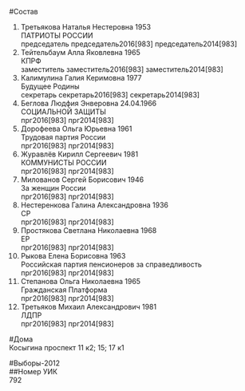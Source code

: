 #Состав  
1. Третьякова Наталья Нестеровна 1953  
    ПАТРИОТЫ РОССИИ  
    председатель председатель2016[983] председатель2014[983]  
2. Тейтельбаум Алла Яковлевна 1965  
    КПРФ  
    заместитель заместитель2016[983] заместитель2014[983]  
3. Калимулина Галия Керимовна 1977  
    Будущее Родины  
    секретарь секретарь2016[983] секретарь2014[983]  
4. Беглова Людфия Энверовна 24.04.1966  
    СОЦИАЛЬНОЙ ЗАЩИТЫ  
    прг2016[983] прг2014[983]  
5. Дорофеева Ольга Юрьевна 1961  
    Трудовая партия России  
    прг2016[983] прг2014[983]  
6. Журавлёв Кирилл Сергеевич 1981  
    КОММУНИСТЫ РОССИИ  
    прг2016[983] прг2014[983]  
7. Милованов Сергей Борисович 1946  
    За женщин России  
    прг2016[983] прг2014[983]  
8. Нестеренкова Галина Александровна 1936  
    СР  
    прг2016[983] прг2014[983]  
9. Простякова Светлана Николаевна 1968  
    ЕР  
    прг2016[983] прг2014[983]  
10. Рыкова Елена Борисовна 1963  
    Российская партия пенсионеров за справедливость  
    прг2016[983] прг2014[983]  
11. Степанова Ольга Николаевна 1965  
    Гражданская Платформа  
    прг2016[983] прг2014[983]  
12. Третьяков Михаил Александрович 1981  
    ЛДПР  
    прг2016[983] прг2014[983]  
  
#Дома  
Косыгина проспект 11 к2; 15; 17 к1  
  
#Выборы-2012  
##Номер УИК  
792  
